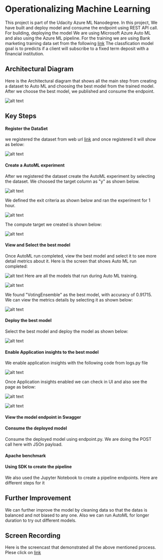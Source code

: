 
# Operationalizing Machine Learning
This project is part of the Udacity Azure ML Nanodegree. In this project, We have built and deploy model and consume the endpoint using REST API call. For building, deploying the model We are using Microsoft Azure Auto ML and also using the Azure ML pipeline. For the training we are using Bank marketing training data set from the following [link](https://automlsamplenotebookdata.blob.core.windows.net/automl-sample-notebook-data/bankmarketing_train.csv/)
The classfication model goal is to predicts if a client will subscribe to a fixed term deposit with a financial institution. 

## Architectural Diagram
Here is the Architectural diagram that shows all the main step from creating a dataset to Auto ML and choosing the best model from the trained model. After we choose the best model, we published and consume the endpoint.

![alt text](https://github.com/purunep/udacityProject2/blob/main/Images/ArchitectureDiagram.png)


## Key Steps
#### Register the DataSet
we registered the dataset from web url [link](https://automlsamplenotebookdata.blob.core.windows.net/automl-sample-notebook-data/bankmarketing_train.csv/)
and once registered it will show as below:

![alt text](https://github.com/purunep/udacityProject2/blob/main/Images/dataset.png)

#### Create a AutoML experiment
After we registered the dataset create the AutoML experiment by selecting the dataset. We choosed the target column as "y" as shown below.

![alt text](https://github.com/purunep/udacityProject2/blob/main/Images/experiment.png)

We defined the exit criteria as shown below and ran the experiment for 1 hour.

![alt text](https://github.com/purunep/udacityProject2/blob/main/Images/exitcriteria.png)

The compute target we created is shown below:

![alt text](https://github.com/purunep/udacityProject2/blob/main/Images/compute.png)

#### View and Select the best model
Once AutoML run completed, view the best model and select it to see more detail metrics about it.
Here is the screen that shows Auto ML run completed:

![alt text](https://github.com/purunep/udacityProject2/blob/main/Images/run_completed2.png)
Here are all the models that run during Auto ML training.

![alt text](https://github.com/purunep/udacityProject2/blob/main/Images/all_run_models.png)

We found "VotingEnsemble" as the best model, with accuracy of 0.91715.
We can view the metrics details by selecting it as shown below:

![alt text](https://github.com/purunep/udacityProject2/blob/main/Images/metrics.png)


#### Deploy the best model
Select the best model and deploy the model as shown below:

![alt text](https://github.com/purunep/udacityProject2/blob/main/Images/modeldeploy.png)

#### Enable Application insights to the best model
We enable application insights with the following code from logs.py file

![alt text](https://github.com/purunep/udacityProject2/blob/main/Images/enable_app_insights_code.png)

Once Application insights enabled we can check in UI and also see the page as below:

![alt text](https://github.com/purunep/udacityProject2/blob/main/Images/application_insights_true.png)

![alt text](https://github.com/purunep/udacityProject2/blob/main/Images/application_insights_page.png)

#### View the model endpoint in Swagger
#### Consume the deployed model
Consume the deployed model using endpoint.py. We are doing the POST call here with JSOn payload.
#### Apache benchmark
#### Using SDK to create the pipeline
We also used the Jupyter Notebook to create a pipeline endpoints. Here are different steps for it

## Further Improvement
We can further improve the model by cleaning data so that the datas is balanced and not biased to any one. Also we can run AutoML for longer duration to try out different models.

## Screen Recording
Here is the screencast that demonstrated all the above mentioned process. Plese click on 
[link](https://www.youtube.com/watch?v=wGTl6yhKCxo&feature=youtu.be)

